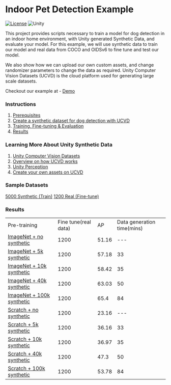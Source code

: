 # Indoor Pet Detection Example


[![License](https://img.shields.io/badge/license-Apache--2.0-green.svg)](LICENSE.md)
![Unity](https://img.shields.io/badge/unity-2020.3.21f-brightgreen)

This project provides scripts necessary to train a model for dog detection in an
indoor home environment, with Unity generated Synthetic Data, and evaluate your model. For this example,
we will use synthetic data to train our model and real data from COCO and OIDSv6 to
fine tune and test our model.

We also show how we can upload our own custom assets, and change randomizer parameters
to change the data as required. Unity Computer Vision Datasets (UCVD) is the cloud platform
used for generating large scale datasets.

Checkout our example at - [Demo](https://huggingface.co/spaces/unity3d/Indoor-Pet-Detection)

### Instructions

1. [Prerequisites](docs/prerequisites.md)
2. [Create a synthetic dataset for dog detection with UCVD](docs/dataset-generation-and-configuration.md)
3. [Training, Fine-tuning & Evaluation](docs/training-and-evaluation.md)
4. [Results](docs/results.md)

[//]: # (N.B. - We have used Detectron2 for this project, and to know more about it, please chckout - [Detectron2]&#40;https://github.com/facebookresearch/detectron2&#41;.)

### Learning More About Unity Synthetic Data

1. [Unity Computer Vision Datasets](https://unity.com/products/computer-vision)
2. [Overview on how UCVD works](docs/how-ucvd-works.md)
3. [Unity Perception](https://github.com/Unity-Technologies/com.unity.perception)
4. [Create your own assets on UCVD](docs/create-ucvd-assets.md)


### Sample Datasets

[5000 Synthetic (Train)](https://storage.cloud.google.com/dog_detection_data/formatted-datasets/coco-synth-indoor-dog/train-5k/train2017.zip)
[1200 Real (Fine-tune)](https://storage.cloud.google.com/dog_detection_data/formatted-datasets/coco-real-indoor-dog/train/train2017.zip)

### Results

<table>
<tr>
  <td>Pre-training</td>
  <td>Fine tune(real data)</td>
  <td>AP</td>
  <td>Data generation time(mins)</td>
</tr>
<tr><td>
  <a href="https://github.com/Unity-Technologies/Indoor-Pet-Detection/releases/download/v0.1.1-ckpt/checkpoints_model_final_imagenet_0k_synthetic.pth">ImageNet + no synthetic</a>
  </td><td>1200</td><td>51.16</td><td>---</td></tr>
<tr><td>
  <a href="https://github.com/Unity-Technologies/Indoor-Pet-Detection/releases/download/v0.1.1-ckpt/checkpoints_model_final_imagenet_5k_synthetic.pth">ImageNet + 5k synthetic </a>
    </td><td>1200</td><td>57.18</td><td>33</td></tr>
<tr><td>
  <a href="https://github.com/Unity-Technologies/Indoor-Pet-Detection/releases/download/v0.1.1-ckpt/checkpoints_model_final_imagenet_10k_synthetic.pth">ImageNet + 10k synthetic </a>
  </td><td>1200</td><td>58.42</td><td>35</td></tr>
<tr><td>
  <a href="https://github.com/Unity-Technologies/Indoor-Pet-Detection/releases/download/v0.1.1-ckpt/checkpoints_model_final_imagenet_40k_synthetic.pth">ImageNet + 40k synthetic </a>
  </td><td>1200</td><td>63.03</td><td>50</td></tr>
<tr><td>
  <a href="https://github.com/Unity-Technologies/Indoor-Pet-Detection/releases/download/v0.1.1-ckpt/checkpoints_model_final_imagenet_100k_synthetic.pth">ImageNet + 100k synthetic </a>
  </td><td>1200</td><td>65.4</td><td>84</td></tr>
<tr><td>
  <a href="https://github.com/Unity-Technologies/Indoor-Pet-Detection/releases/download/v0.1.1-ckpt/checkpoints_model_final_scratch_0k.pth">Scratch + no synthetic </a>
  </td><td>1200</td><td>23.16</td><td>---</td></tr>
<tr><td>
  <a href="https://github.com/Unity-Technologies/Indoor-Pet-Detection/releases/download/v0.1.1-ckpt/checkpoints_model_final_scratch_5k.pth">Scratch + 5k  synthetic </a>
  </td><td>1200</td><td>36.16</td><td>33</td></tr>
<tr><td>
  <a href="https://github.com/Unity-Technologies/Indoor-Pet-Detection/releases/download/v0.1.1-ckpt/checkpoints_model_final_scratch_10k.pth">Scratch + 10k synthetic </a>
  </td><td>1200</td><td>36.97</td><td>35</td></tr>
<tr><td>
  <a href="https://github.com/Unity-Technologies/Indoor-Pet-Detection/releases/download/v0.1.1-ckpt/checkpoints_model_final_scratch_40k.pth">Scratch + 40k synthetic </a>
  </td><td>1200</td><td>47.3</td><td>50</td></tr>
<tr><td>
  <a href="https://github.com/Unity-Technologies/Indoor-Pet-Detection/releases/download/v0.1.1-ckpt/checkpoints_model_final_scratch_100k.pth">Scratch + 100k synthetic </a>
  </td><td>1200</td><td>53.78</td><td>84</td></tr>
</table>
